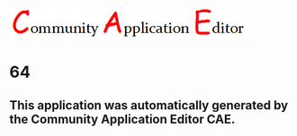 ![CAE](https://github.com/GHProjectsTest/CAE-Deployment-Temp/blob/master/img/logo.png)  

64
===================


This application was automatically generated by the Community Application Editor CAE.  
---------------
